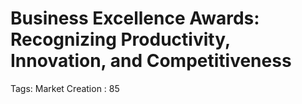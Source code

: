 # Business Excellence Awards: Recognizing Productivity, Innovation, and Competitiveness

Tags: Market Creation
: 85